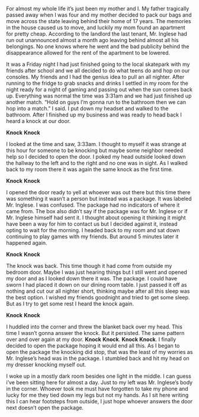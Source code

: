 For almost my whole life it’s just been my mother and I. My father tragically passed away when I was four and my mother decided to pack our bags and move across the state leaving behind their home of 17 years. The memories in the house caused us to move, and luckily my mom found an apartment for pretty cheap. According to the landlord the last tenant, Mr. Inglese had run out unannounced almost a month ago leaving behind almost all his belongings. No one knows where he went and the bad publicity behind the disappearance allowed for the rent of the apartment to be lowered.

It was a Friday night I had just finished going to the local skatepark with my friends after school and we all decided to do what teens do and hop on our consoles. My friends and I had the genius idea to pull an all nighter. After running to the fridge to grab snacks and drinks I settled in my room for the night ready for a night of gaming and passing out when the sun comes back up. Everything was normal the time was 3:31am and we had just finished up another match. “Hold on guys I’m gonna run to the bathroom then we can hop into a match.” I said. I put down my headset and walked to the bathroom. After I finished up my business and was ready to head back I heard a knock at our door.

**Knock** **Knock**

I looked at the time and saw, 3:33am. I thought to myself it was strange at this hour for someone to be knocking but maybe some neighbor needed help so I decided to open the door. I poked my head outside looked down the hallway to the left and to the right and no one was in sight. As I walked back to my room there it was again the same knock as the first time.

**Knock** **Knock**

I opened the door ready to yell at whoever was out there but this time there was something it wasn’t a person but instead was a package. It was labeled Mr. Inglese. I was confused. The package had no indicators of where it came from. The box also didn’t say if the package was for Mr. Inglese or if Mr. Inglese himself had sent it. I thought about opening it thinking it might have been a way for him to contact us but I decided against it, instead opting to wait for the morning. I headed back to my room and sat down continuing to play games with my friends. But around 5 minutes later it happened again. 

**Knock** **Knock**

The knock was back. This time though it had come from outside my bedroom door. Maybe I was just hearing things but I still went and opened my door and as I looked down there it was. The package. I could have sworn I had placed it down on our dining room table. I just passed it off as nothing and cut our all nighter short, thinking maybe after all this sleep was the best option. I wished my friends goodnight and tried to get some sleep. But as I try to get some rest I heard the knock again.

**Knock** **Knock**

I huddled into the corner and threw the blanket back over my head. This time I wasn’t gonna answer the knock. But it persisted. The same pattern over and over again at my door. **Knock** **Knock**. **Knock** **Knock**. I finally decided to open the package hoping it would end all this. As I began to open the package the knocking did stop, that was the least of my worries as Mr. Inglese’s head was in the package. I stumbled back and hit my head on my dresser knocking myself out.

I woke up in a mostly dark room besides one light in the middle. I can guess i’ve been sitting here for almost a day. Just to my left was Mr. Inglese’s body in the corner. Whoever took me must have forgotten to take my phone and lucky for me they tied down my legs but not my hands. As I sit here writing this I can hear footsteps from outside, I just hope whoever answers the door next doesn’t open the package.